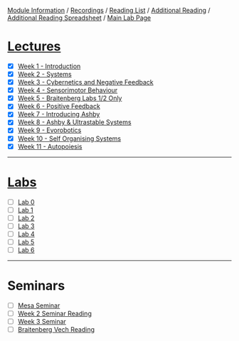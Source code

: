 [Module Information](https://canvas.sussex.ac.uk/courses/31028/pages/module-information) /
[Recordings](https://sussex.cloud.panopto.eu/Panopto/Pages/Sessions/List.aspx?embedded=1&nomobileprompt=true#folderID=%22d4805707-0576-4d13-9b0d-b0c000d75db9%22) /
[Reading List](https://sussex.leganto.exlibrisgroup.com/leganto/nui/lists/20810223540002461?auth=SAML) /
[Additional Reading](https://canvas.sussex.ac.uk/courses/31028/pages/reading-and-additional-information?module_item_id=1492560) /
[Additional Reading Spreadsheet](https://docs.google.com/spreadsheets/d/1-JKKX13Hmqu19PjzHvl1stCEr_PydDJXI4VZNVGYsC8/edit?gid=0#gid=0) /
[Main Lab Page](https://canvas.sussex.ac.uk/courses/31028/pages/main-labs-page)

# [Lectures](https://canvas.sussex.ac.uk/courses/31028/modules)
- [x] [Week 1 - Introduction](https://github.com/LukeBirkett/study-planner/tree/main/825G5_Adaptive_Systems/week_1)
- [x] [Week 2 - Systems](https://github.com/LukeBirkett/study-planner/tree/main/825G5_Adaptive_Systems/week_2)
- [x] [Week 3 - Cybernetics and Negative Feedback](https://github.com/LukeBirkett/study-planner/tree/main/825G5_Adaptive_Systems/week_3)
- [x] [Week 4 - Sensorimotor Behaviour](https://github.com/LukeBirkett/study-planner/tree/main/825G5_Adaptive_Systems/week_4)
- [x] [Week 5 - Braitenberg Labs 1/2 Only](https://github.com/LukeBirkett/study-planner/tree/main/825G5_Adaptive_Systems/week_5)
- [x] [Week 6 - Positive Feedback](https://github.com/LukeBirkett/study-planner/tree/main/825G5_Adaptive_Systems/week_6)
- [x] [Week 7 - Introducing Ashby](https://github.com/LukeBirkett/study-planner/tree/main/825G5_Adaptive_Systems/week_7)
- [x] [Week 8 - Ashby & Ultrastable Systems](https://github.com/LukeBirkett/study-planner/tree/main/825G5_Adaptive_Systems/week_8)
- [x] [Week 9 - Evorobotics](https://github.com/LukeBirkett/study-planner/tree/main/825G5_Adaptive_Systems/week_9)
- [x] [Week 10 - Self Organising Systems](https://github.com/LukeBirkett/study-planner/tree/main/825G5_Adaptive_Systems/week_10)
- [x] [Week 11 - Autopoiesis](https://github.com/LukeBirkett/study-planner/tree/main/825G5_Adaptive_Systems/week_11)

---

# [Labs](https://canvas.sussex.ac.uk/courses/31028/pages/main-labs-page?module_item_id=1498549)
- [ ] [Lab 0](https://github.com/LukeBirkett/study-planner/tree/main/825G5_Adaptive_Systems/lab_0)
- [ ] [Lab 1](https://github.com/LukeBirkett/study-planner/tree/main/825G5_Adaptive_Systems/lab_1)
- [ ] [Lab 2](https://github.com/LukeBirkett/study-planner/tree/main/825G5_Adaptive_Systems/lab_2)
- [ ] [Lab 3](https://github.com/LukeBirkett/study-planner/tree/main/825G5_Adaptive_Systems/lab_3)
- [ ] [Lab 4](https://github.com/LukeBirkett/study-planner/tree/main/825G5_Adaptive_Systems/lab_4)
- [ ] [Lab 5](https://github.com/LukeBirkett/study-planner/tree/main/825G5_Adaptive_Systems/lab_5)
- [ ] [Lab 6](https://github.com/LukeBirkett/study-planner/tree/main/825G5_Adaptive_Systems/lab_6)

---

# Seminars
- [ ] [Mesa Seminar](https://github.com/LukeBirkett/study-planner/tree/main/825G5_Adaptive_Systems/mesa)
- [ ] [Week 2 Seminar Reading](https://canvas.sussex.ac.uk/courses/31028/files/5558954?module_item_id=1492370)
- [ ] [Week 3 Seminar](https://canvas.sussex.ac.uk/courses/31028/pages/week-3-seminar?module_item_id=1496359)
- [ ] [Braitenberg Vech Reading](https://canvas.sussex.ac.uk/courses/31028/files/5539766?wrap=1)
